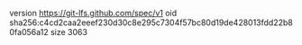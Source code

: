 version https://git-lfs.github.com/spec/v1
oid sha256:c4cd2caa2eeef230d30c8e295c7304f57bc80d19de428013fdd22b80fa056a12
size 3063
